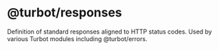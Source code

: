 
# @turbot/responses

Definition of standard responses aligned to HTTP status codes. Used by various
Turbot modules including @turbot/errors.
